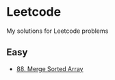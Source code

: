 # Leetcode
My solutions for Leetcode problems

## Easy
- [88. Merge Sorted Array](https://leetcode.com/problems/merge-sorted-array)
